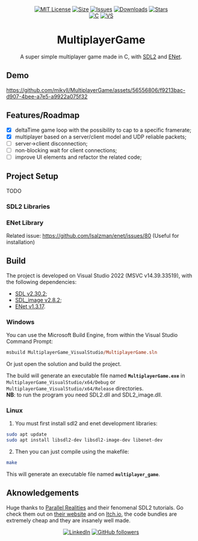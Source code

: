 <div align="center">

  [![MIT License][license-shield]][license-url]
  [![Size][size-shield]][size-url]
  [![Issues][issues-shield]][issues-url]
  [![Downloads][downloads-shield]][downloads-url]
  [![Stars][stars-shield]][stars-url]\
  [![C][c-shield]][c-url]
  [![VS][vs-shield]][vs-url]

# MultiplayerGame
A super simple multiplayer game made in C, with [SDL2](https://github.com/libsdl-org/SDL) and [ENet](https://github.com/lsalzman/enet).

</div>

## Demo

https://github.com/mikyll/MultiplayerGame/assets/56556806/f9213bac-d907-4bee-a7e5-a9922a075f32

## Features/Roadmap

- [x] deltaTime game loop with the possibility to cap to a specific framerate;
- [x] multiplayer based on a server/client model and UDP reliable packets;
- [ ] server->client disconnection;
- [ ] non-blocking wait for client connections;
- [ ] improve UI elements and refactor the related code;

## Project Setup

TODO

### SDL2 Libraries

### ENet Library

Related issue: https://github.com/lsalzman/enet/issues/80 (Useful for installation)

## Build

The project is developed on Visual Studio 2022 (MSVC v14.39.33519), with the following dependencies:
- [SDL v2.30.2](https://github.com/libsdl-org/SDL/releases/tag/release-2.30.2);
- [SDL_image v2.8.2](https://github.com/libsdl-org/SDL_image/releases/tag/release-2.8.2);
- [ENet v1.3.17](https://github.com/lsalzman/enet/releases/tag/v1.3.17).

### Windows

You can use the Microsoft Build Engine, from within the Visual Studio Command Prompt:
```ps
msbuild MultiplayerGame_VisualStudio/MultiplayerGame.sln
```
Or just open the solution and build the project.

The build will generate an executable file named **`MultiplayerGame.exe`** in `MultiplayerGame_VisualStudio/x64/Debug` or `MultiplayerGame_VisualStudio/x64/Release` directories.\
**NB**: to run the program you need SDL2.dll and SDL2_image.dll.

### Linux

1. You must first install sdl2 and enet development libraries:
  ```bash
  sudo apt update
  sudo apt install libsdl2-dev libsdl2-image-dev libenet-dev
  ```
2. Then you can just compile using the makefile:
  ```bash
  make
  ```
This will generate an executable file named **`multiplayer_game`**.

## Aknowledgements

Huge thanks to [Parallel Realities](https://www.parallelrealities.co.uk/) and their fenomenal SDL2 tutorials. Go check them out on [their website](https://www.parallelrealities.co.uk/tutorials/) and on [Itch.io](https://parallelrealities.itch.io/), the code bundles are extremely cheap and they are insanely well made.

<div align="center">

  [![LinkedIn][linkedin-shield]][linkedin-url]
  [![GitHub followers][github-shield]][github-url]

</div>

[downloads-shield]: https://img.shields.io/github/downloads/mikyll/MultiplayerGame/total
[downloads-url]: https://github.com/mikyll/MultiplayerGame/releases/latest
[license-shield]: https://img.shields.io/github/license/mikyll/MultiplayerGame
[license-url]: https://github.com/mikyll/MultiplayerGame/blob/main/LICENSE
[size-shield]: 	https://img.shields.io/github/repo-size/mikyll/MultiplayerGame
[size-url]: https://github.com/mikyll/MultiplayerGame
[issues-shield]: https://img.shields.io/github/issues/mikyll/MultiplayerGame
[issues-url]: https://github.com/mikyll/MultiplayerGame/issues
[stars-shield]: https://custom-icon-badges.herokuapp.com/github/stars/mikyll/MultiplayerGame?style=flat
[stars-url]: https://github.com/mikyll/MultiplayerGame/stargazers

[c-shield]: https://img.shields.io/badge/C-%2300599C.svg?logo=c&logoColor=white
[c-url]: https://www.open-std.org/jtc1/sc22/wg14/
[vs-shield]: https://img.shields.io/badge/Visual%20Studio-5C2D91.svg?logo=visual-studio&logoColor=white
[vs-url]: https://code.visualstudio.com/

[linkedin-shield]: https://img.shields.io/badge/-LinkedIn-black.svg?logo=linkedin&colorB=0077B5
[linkedin-url]: https://www.linkedin.com/in/michele-righi/?locale=en_US
[github-shield]: https://img.shields.io/github/followers/mikyll.svg?style=social&label=Follow
[github-url]: https://github.com/mikyll
